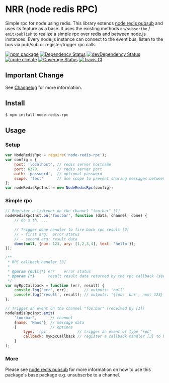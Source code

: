 # NRR (node redis RPC)

Simple rpc for node using redis. This library extends [node redis pubsub](https://www.npmjs.com/package/node-redis-pubsub)
and uses its feature as a base. It uses the existing methods `on/subscribe` / `emit/publish` to realize a simple rpc
over redis and between node.js instances. Every node.js instance can connect to the event bus, listen to the bus via
pub/sub or register/trigger rpc calls.


[![npm package](https://img.shields.io/npm/v/node-redis-rpc.svg?style=flat-square)](https://www.npmjs.org/package/node-redis-rpc)
[![Dependency Status](https://david-dm.org/Bruce17/node-redis-rpc.svg?style=flat-square)](https://david-dm.org/Bruce17/node-redis-rpc)
[![devDependency Status](https://david-dm.org/Bruce17/node-redis-rpc/dev-status.svg?style=flat-square)](https://david-dm.org/Bruce17/node-redis-rpc#info=devDependencies)
[![code climate](https://img.shields.io/codeclimate/github/Bruce17/node-redis-rpc.svg?style=flat-square)](https://codeclimate.com/github/Bruce17/node-redis-rpc)
[![Coverage Status](https://coveralls.io/repos/github/Bruce17/node-redis-rpc/badge.svg?branch=master)](https://coveralls.io/github/Bruce17/node-redis-rpc?branch=master)
[![Travis CI](https://travis-ci.org/Bruce17/node-redis-rpc.svg?style=flat-square)](https://travis-ci.org/Bruce17/node-redis-rpc)


## Important Change

See [Changelog](Changelog.md) for more information.


## Install

```bash
$ npm install node-redis-rpc
```

## Usage
### Setup

```javascript
var NodeRedisRpc = require('node-redis-rpc');
var config = {
    host: 'localhost', // redis server hostname
    port: 6379,        // redis server port
    auth: 'password',  // optional password
    scope: 'test'      // use scope to prevent sharing messages between "node redis rpc"
};
var nodeRedisRpcInst = new NodeRedisRpc(config);
```

### Simple rpc

```javascript
// Register a listener on the channel "foo:bar" [1]
nodeRedisRpcInst.on('foo:bar', function (data, channel, done) {
    // do s.th. ...
    
    // Trigger done handler to fire back rpc result [2]
    // - first arg:  error status
    // - second arg: result data
    done(null, {num: 123, ary: [1,2,3,4], text: 'hello'});
});

/**
 * RPC callback handler [3]
 *
 * @param {null|*} err    error status
 * @param {*}      result result data returned by the rpc callback (see [2])
 */
var myRpcCallback = function (err, result) {
    console.log('err', err);       // outputs: 'null'
    console.log('result', result); // outputs: '{foo: 'bar', num: 123}'
};

// Trigger an event on the channel "foo:bar" (received by [1])
nodeRedisRpcInst.emit(
    'foo:bar',      // channel
    {name: 'Hans'}, // message data
    {               // options
        type: 'rpc',            // trigger an event of type "rpc"
        callback: myRpcCallback // register a callback handler [3] to be executed when the rpc result returns
    }
);
```

### More

Please see [node redis pubsub](https://www.npmjs.com/package/node-redis-pubsub) for more information on how to use
this package's base package e.g. unsubscrbe to a channel.
